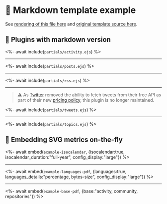# 📒 Markdown template example

See [rendering of this file here](https://github.com/siosios/metrics/blob/examples/metrics.markdown.full.md) and [original template source here](https://github.com/siosios/metrics/blob/master/source/templates/markdown/example.md).

## 🧩 Plugins with markdown version

<%- await include(`partials/activity.ejs`) %>

___

<%- await include(`partials/posts.ejs`) %>

___

<%- await include(`partials/rss.ejs`) %>

___

> ⚠️ As [Twitter](https://twitter.com) removed the ability to fetch tweets from their free API as part of their new [pricing policy](https://developer.twitter.com/en/docs/twitter-api/getting-started/about-twitter-api), this plugin is no longer maintained.

<!-- <% if (false) { %> -->
<<!-- -->%- await include(`partials/tweets.ejs`) %<!-- -->>
<!-- <% } %> -->
<!-- Example rendering before the plugin was deprecated
<%- "--"+">" %>

**[🐤 Latest tweets from @github](https://twitter.com/github)**
> Putting that extra “+” in engineering culture, staff+ engineers lead by example, collaborate, make effective decisions, and support organizational goals. <span class="mention">@rynchantress</span> breaks it down.
>
> <a href="GitHub"><img src="https://images.ctfassets.net/s5uo95nf6njh/3sBQCkU6O0Lwc2Tp2LkMrU/e20b22c6ecaa66be267ebdf2d7774816/1920x1080-ReadMe-Site_Hero-Ryn_Daniels.jpg" alt="How to put the plus in ‘staff+’ engineer " height="200"></a>
>
> *19:22:01 on 6 Jun 2023*

> It's never been more essential to ensure that your mobile applications are secure. 🔒 Check out two highlights from code scanning and Dependabot that are bringing a heightened level of security to the mobile development process in both Swift and Kotlin.
>
> <a href="The GitHub Blog"><img src="https://github.blog/wp-content/uploads/2023/05/1200.630-Security-wLogo.png" alt="Swift support brings broader mobile application security to GitHub Advanced Security | The GitHub Blog" height="200"></a>
>
> *16:48:16 on 6 Jun 2023*

<%- "<"+"!--" %>
-->

___

<%- await include(`partials/topics.ejs`) %>

## 🎈 Embedding SVG metrics on-the-fly

<%- await embed(`example-isocalendar`, {isocalendar:true, isocalendar_duration:"full-year", config_display:"large"}) %>

___

<%- await embed(`example-languages-pdf`, {languages:true, languages_details:"percentage, bytes-size", config_display:"large"}) %>

___

<%- await embed(`example-base-pdf`, {base:"activity, community, repositories"}) %>
